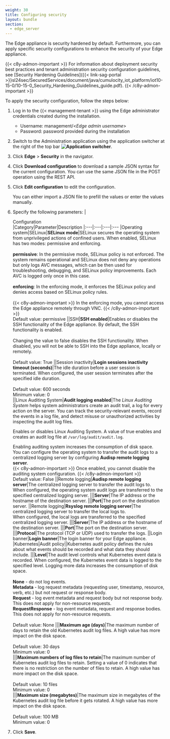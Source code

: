 ```yaml
---
weight: 30
title: Configuring security
layout: bundle
section:
  - edge_server
---
```


The Edge appliance is security hardened by default.
Furthermore, you can apply specific security configurations to enhance the security of your Edge appliance.

{{< c8y-admon-important >}}
For information about deployment security best practices and tenant administration security configuration guidelines, see [Security Hardening Guidelines]({{< link-sag-portal >}}sl24sec/SecuredServices/document/java/cumulocity_iot_platform/iot10-15-0/10-15-0_Security_Hardening_Guidelines_guide.pdf).
{{< /c8y-admon-important >}}

To apply the security configuration, follow the steps below:

1. Log in to the {{< management-tenant >}} using the Edge administrator credentials created during the installation.

   - Username: management/<*Edge admin username*>
   - Password: password provided during the installation

2. Switch to the Administration application using the application switcher at the right of the top bar **<img class="Default" src="/images/icons/switcher-icon.png" alt="Application switcher" style="display: inline; float: none">**.

3. Click **Edge** > **Security** in the navigator.

4. Click **Download configuration** to download a sample JSON syntax for the current configuration. You can use the same JSON file in the POST operation using the REST API.

5. Click **Edit configuration** to edit the configuration.

   You can either import a JSON file to prefill the values or enter the values manually.

6. Specify the following parameters:
    |<div style="width:100px">Configuration</div>|Category|Parameter|Description
    |:---|:---|:---|:---
    |Operating system|SELinux|**SELinux mode**|SELinux secures the operating system from unprivileged actions of confined users. When enabled, SELinux has two modes: permissive and enforcing.<br><br>**permissive**: In the permissive mode, SELinux policy is not enforced. The system remains operational and SELinux does not deny any operations but only logs AVC messages, which can be then used for troubleshooting, debugging, and SELinux policy improvements. Each AVC is logged only once in this case.<br><br>**enforcing**: In the enforcing mode, it enforces the SELinux policy and denies access based on SELinux policy rules.<br><br>{{< c8y-admon-important >}}
In the enforcing mode, you cannot access the Edge appliance remotely through VNC.
    {{< /c8y-admon-important >}}<br>Default value: permissive
    ||SSH|**SSH enabled**|Enables or disables the SSH functionality of the Edge appliance. By default, the SSH functionality is enabled.<br><br>Changing the value to false disables the SSH functionality. When disabled, you will not be able to SSH into the Edge appliance, locally or remotely.<br><br>Default value: True
    ||Session inactivity|**Login sessions inactivity timeout (seconds)**|The idle duration before a user session is terminated. When configured, the user session terminates after the specified idle duration.<br><br>Default value: 600 seconds<br>Minimum value: 0<br>
    ||Linux Auditing System|**Audit logging enabled**|The *Linux Auditing System* helps system administrators create an audit trail, a log for every action on the server. You can track the security-relevant events, record the events in a log file, and detect misuse or unauthorized activities by inspecting the audit log files.<p>Enables or disables Linux Auditing System. A value of true enables and creates an audit log file at `/var/log/audit/audit.log`.<p>Enabling auditing system increases the consumption of disk space.<br>You can configure the operating system to transfer the audit logs to a centralized logging server by configuring **Audisp remote logging server**.<br>{{< c8y-admon-important >}}
Once enabled, you cannot disable the auditing system configuration.
    {{< /c8y-admon-important >}}<br>Default value: False
    ||Remote logging|**Audisp remote logging server**|The centralized logging server to transfer the audit logs to.<br> When configured, the operating system audit logs are transferred to the specified centralized logging server.
    |||**Server**|The IP address or the hostname of the destination server.
    |||**Port**|The port on the destination server.
    ||Remote logging|**Rsyslog remote logging server**|The centralized logging server to transfer the local logs to.<br> When configured, the local logs are transferred to the specified centralized logging server.
    |||**Server**|The IP address or the hostname of the destination server.
    |||**Port**|The port on the destination server.
    |||**Protocol**|The protocol (TCP or UDP) used to transfer the logs.
    ||Login banner|**Login banner**|The login banner for your Edge appliance.
    |Kubernetes|Audit policy||Kubernetes audit policy defines the rules about what events should be recorded and what data they should include.
    |||**Level**|The audit level controls what Kubernetes event data is recorded. When configured, the Kubernetes event data is logged to the specified level. Logging more data increases the consumption of disk space. <br><br>**None** - do not log events.<br>**Metadata** - log request metadata (requesting user, timestamp, resource, verb, etc.) but not request or response body.<br>**Request** - log event metadata and request body but not response body. This does not apply for non-resource requests.<br>**RequestResponse** - log event metadata, request and response bodies. This does not apply for non-resource requests.<br><br>Default value: None
    |||**Maximum age (days)**|The maximum number of days to retain the old Kubernetes audit log files. A high value has more impact on the disk space.<br><br>Default value: 30 days<br>Minimum value: 0<br>
      |||**Maximum numbers of log files to retain**|The maximum number of Kubernetes audit log files to retain. Setting a value of 0 indicates that there is no restriction on the number of files to retain. A high value has more impact on the disk space.<br><br>Default value: 10 files<br>Minimum value: 0<br>
      |||**Maximum size (megabytes)**|The maximum size in megabytes of the Kubernetes audit log file before it gets rotated. A high value has more impact on the disk space.<br><br>Default value: 100 MB<br>Minimum value: 0<br>

7. Click **Save**.
